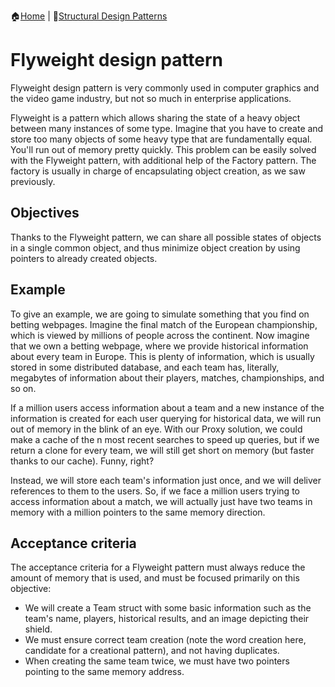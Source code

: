 :house:[Home](https://github.com/DevilsTear/go-design-patterns/ "Table of Contents") | :file_folder:[Structural Design Patterns](https://github.com/DevilsTear/go-design-patterns/gang-of-four/structural/ "Structural Design Patterns Table of Contents")
# Flyweight design pattern
Flyweight design pattern is very commonly used in computer
graphics and the video game industry, but not so much in enterprise applications.

Flyweight is a pattern which allows sharing the state of a heavy object between many
instances of some type. Imagine that you have to create and store too many objects of some
heavy type that are fundamentally equal. You'll run out of memory pretty quickly. This
problem can be easily solved with the Flyweight pattern, with additional help of the Factory
pattern. The factory is usually in charge of encapsulating object creation, as we saw
previously.
## Objectives
Thanks to the Flyweight pattern, we can share all possible states of objects in a single
common object, and thus minimize object creation by using pointers to already created
objects.

## Example
To give an example, we are going to simulate something that you find on betting webpages.
Imagine the final match of the European championship, which is viewed by millions of
people across the continent. Now imagine that we own a betting webpage, where we
provide historical information about every team in Europe. This is plenty of information,
which is usually stored in some distributed database, and each team has, literally,
megabytes of information about their players, matches, championships, and so on.

If a million users access information about a team and a new instance of the information is
created for each user querying for historical data, we will run out of memory in the blink of
an eye. With our Proxy solution, we could make a cache of the n most recent searches to
speed up queries, but if we return a clone for every team, we will still get short on memory
(but faster thanks to our cache). Funny, right?

Instead, we will store each team's information just once, and we will deliver references to
them to the users. So, if we face a million users trying to access information about a match,
we will actually just have two teams in memory with a million pointers to the same
memory direction.

## Acceptance criteria
The acceptance criteria for a Flyweight pattern must always reduce the amount of memory
that is used, and must be focused primarily on this objective:
- We will create a Team struct with some basic information such as the team's
name, players, historical results, and an image depicting their shield.
- We must ensure correct team creation (note the word creation here, candidate for
a creational pattern), and not having duplicates.
- When creating the same team twice, we must have two pointers pointing to the
same memory address.